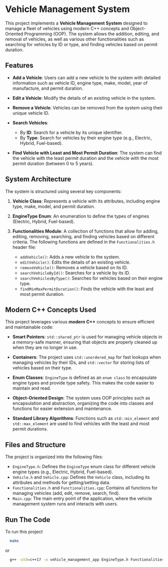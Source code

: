 # Vehicle Management System

This project implements a **Vehicle Management System** designed to manage a fleet of vehicles using modern C++ concepts and Object-Oriented Programming (OOP). The system allows the addition, editing, and removal of vehicles, as well as various other functionalities such as searching for vehicles by ID or type, and finding vehicles based on permit duration.

## Features

- **Add a Vehicle**: Users can add a new vehicle to the system with detailed information such as vehicle ID, engine type, make, model, year of manufacture, and permit duration.
  
- **Edit a Vehicle**: Modify the details of an existing vehicle in the system.

- **Remove a Vehicle**: Vehicles can be removed from the system using their unique vehicle ID.

- **Search Vehicles**:
  - By **ID**: Search for a vehicle by its unique identifier.
  - By **Type**: Search for vehicles by their engine type (e.g., Electric, Hybrid, Fuel-based).
  
- **Find Vehicle with Least and Most Permit Duration**: The system can find the vehicle with the least permit duration and the vehicle with the most permit duration (between 0 to 5 years).

## System Architecture

The system is structured using several key components:

1. **Vehicle Class**: Represents a vehicle with its attributes, including engine type, make, model, and permit duration.
   
2. **EngineType Enum**: An enumeration to define the types of engines (Electric, Hybrid, Fuel-based).
   
3. **Functionalities Module**: A collection of functions that allow for adding, editing, removing, searching, and finding vehicles based on different criteria. The following functions are defined in the `Functionalities.h` header file:
   - `addVehicle()`: Adds a new vehicle to the system.
   - `editVehicle()`: Edits the details of an existing vehicle.
   - `removeVehicle()`: Removes a vehicle based on its ID.
   - `searchVehicleById()`: Searches for a vehicle by its ID.
   - `searchVehiclesByType()`: Searches for vehicles based on their engine type.
   - `findMinMaxPermitDuration()`: Finds the vehicle with the least and most permit duration.

## Modern C++ Concepts Used

This project leverages various **modern C++** concepts to ensure efficient and maintainable code:

- **Smart Pointers**: `std::shared_ptr` is used for managing vehicle objects in a memory-safe manner, ensuring that objects are properly cleaned up when they are no longer in use.
  
- **Containers**: The project uses `std::unordered_map` for fast lookups when managing vehicles by their IDs, and `std::vector` for storing lists of vehicles based on their type.
  
- **Enum Classes**: `EngineType` is defined as an `enum class` to encapsulate engine types and provide type safety. This makes the code easier to maintain and read.
  
- **Object-Oriented Design**: The system uses OOP principles such as encapsulation and abstraction, organizing the code into classes and functions for easier extension and maintenance.

- **Standard Library Algorithms**: Functions such as `std::min_element` and `std::max_element` are used to find vehicles with the least and most permit durations.

## Files and Structure

The project is organized into the following files:

- `EngineType.h`: Defines the `EngineType` enum class for different vehicle engine types (e.g., Electric, Hybrid, Fuel-based).
- `Vehicle.h` and `Vehicle.cpp`: Defines the `Vehicle` class, including its attributes and methods for getting/setting data.
- `Functionalities.h` and `Functionalities.cpp`: Contains all functions for managing vehicles (add, edit, remove, search, find).
- `Main.cpp`: The main entry point of the application, where the vehicle management system runs and interacts with users.

## Run The Code

To run this project

```bash
  make
```
or

```bash
  g++ -std=c++17 -o vehicle_management_app EngineType.h Functionalities.h PermitDuration.cpp Vehicle.cpp Functionalities.cpp Main.cpp
```

